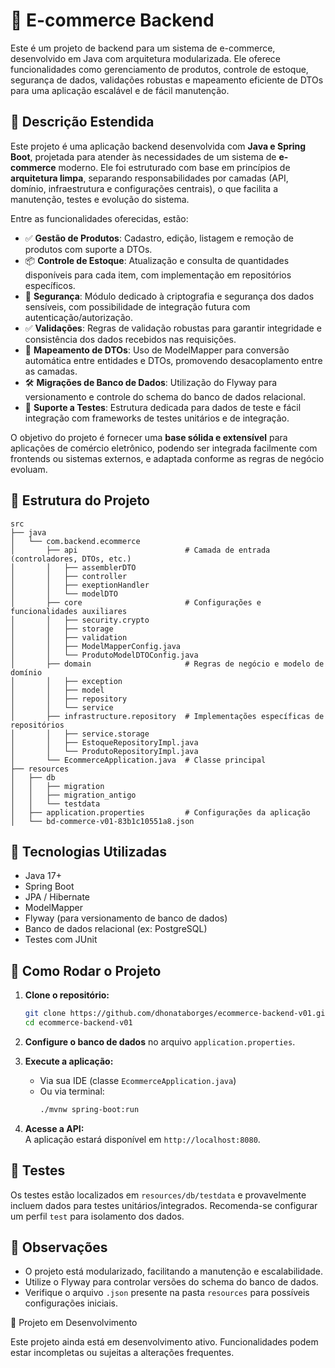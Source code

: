 # 🛒 E-commerce Backend

Este é um projeto de backend para um sistema de e-commerce, desenvolvido em Java com arquitetura modularizada. Ele oferece funcionalidades como gerenciamento de produtos, controle de estoque, segurança de dados, validações robustas e mapeamento eficiente de DTOs para uma aplicação escalável e de fácil manutenção.

## 📝 Descrição Estendida

Este projeto é uma aplicação backend desenvolvida com **Java e Spring Boot**, projetada para atender às necessidades de um sistema de **e-commerce** moderno. Ele foi estruturado com base em princípios de **arquitetura limpa**, separando responsabilidades por camadas (API, domínio, infraestrutura e configurações centrais), o que facilita a manutenção, testes e evolução do sistema.

Entre as funcionalidades oferecidas, estão:

- ✅ **Gestão de Produtos**: Cadastro, edição, listagem e remoção de produtos com suporte a DTOs.
- 📦 **Controle de Estoque**: Atualização e consulta de quantidades disponíveis para cada item, com implementação em repositórios específicos.
- 🔐 **Segurança**: Módulo dedicado à criptografia e segurança dos dados sensíveis, com possibilidade de integração futura com autenticação/autorização.
- ✅ **Validações**: Regras de validação robustas para garantir integridade e consistência dos dados recebidos nas requisições.
- 🔄 **Mapeamento de DTOs**: Uso de ModelMapper para conversão automática entre entidades e DTOs, promovendo desacoplamento entre as camadas.
- 🛠 **Migrações de Banco de Dados**: Utilização do Flyway para versionamento e controle do schema do banco de dados relacional.
- 🧪 **Suporte a Testes**: Estrutura dedicada para dados de teste e fácil integração com frameworks de testes unitários e de integração.

O objetivo do projeto é fornecer uma **base sólida e extensível** para aplicações de comércio eletrônico, podendo ser integrada facilmente com frontends ou sistemas externos, e adaptada conforme as regras de negócio evoluam.

## 🧱 Estrutura do Projeto

```
src
├── java
│   └── com.backend.ecommerce
│       ├── api                        # Camada de entrada (controladores, DTOs, etc.)
│       │   ├── assemblerDTO
│       │   ├── controller
│       │   ├── exeptionHandler
│       │   └── modelDTO
│       ├── core                       # Configurações e funcionalidades auxiliares
│       │   ├── security.crypto
│       │   ├── storage
│       │   ├── validation
│       │   ├── ModelMapperConfig.java
│       │   └── ProdutoModelDTOConfig.java
│       ├── domain                     # Regras de negócio e modelo de domínio
│       │   ├── exception
│       │   ├── model
│       │   ├── repository
│       │   └── service
│       ├── infrastructure.repository  # Implementações específicas de repositórios
│       │   ├── service.storage
│       │   ├── EstoqueRepositoryImpl.java
│       │   └── ProdutoRepositoryImpl.java
│       └── EcommerceApplication.java  # Classe principal
├── resources
│   ├── db
│   │   ├── migration
│   │   ├── migration_antigo
│   │   └── testdata
│   ├── application.properties         # Configurações da aplicação
│   └── bd-commerce-v01-83b1c10551a8.json
```

## 🔧 Tecnologias Utilizadas

- Java 17+
- Spring Boot
- JPA / Hibernate
- ModelMapper
- Flyway (para versionamento de banco de dados)
- Banco de dados relacional (ex: PostgreSQL)
- Testes com JUnit

## 🚀 Como Rodar o Projeto

1. **Clone o repositório:**
   ```bash
   git clone https://github.com/dhonataborges/ecommerce-backend-v01.git
   cd ecommerce-backend-v01
   ```

2. **Configure o banco de dados** no arquivo `application.properties`.

3. **Execute a aplicação:**
   - Via sua IDE (classe `EcommerceApplication.java`)
   - Ou via terminal:
     ```bash
     ./mvnw spring-boot:run
     ```

4. **Acesse a API:**  
   A aplicação estará disponível em `http://localhost:8080`.

## 🧪 Testes

Os testes estão localizados em `resources/db/testdata` e provavelmente incluem dados para testes unitários/integrados. Recomenda-se configurar um perfil `test` para isolamento dos dados.

## 📌 Observações

- O projeto está modularizado, facilitando a manutenção e escalabilidade.
- Utilize o Flyway para controlar versões do schema do banco de dados.
- Verifique o arquivo `.json` presente na pasta `resources` para possíveis configurações iniciais.

🚧 Projeto em Desenvolvimento

Este projeto ainda está em desenvolvimento ativo. Funcionalidades podem estar incompletas ou sujeitas a alterações frequentes.
